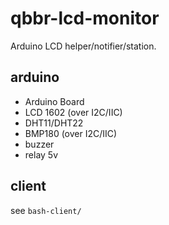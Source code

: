 # qbbr-lcd-monitor

Arduino LCD helper/notifier/station.

## arduino

 * Arduino Board
 * LCD 1602 (over I2C/IIC)
 * DHT11/DHT22
 * BMP180 (over I2C/IIC)
 * buzzer
 * relay 5v

## client

see `bash-client/`
